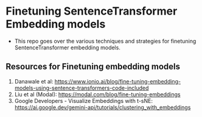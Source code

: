 # Finetuning SentenceTransformer Embedding models
* This repo goes over the various techniques and strategies for finetuning SentenceTransformer embedding models.

## Resources for Finetuning embedding models
1. Danawale et al: https://www.ionio.ai/blog/fine-tuning-embedding-models-using-sentence-transformers-code-included
2. Liu et al (Modal): https://modal.com/blog/fine-tuning-embeddings
3. Google Developers - Visualize Embeddings with t-sNE: https://ai.google.dev/gemini-api/tutorials/clustering_with_embeddings
